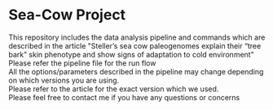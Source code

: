 # Sea-Cow Project
This repository includes the data analysis pipeline and commands which are described in the article "Steller’s sea cow paleogenomes explain their “tree bark” skin phenotype and show signs of adaptation to cold environment" <br/>
Please refer the pipeline file for the run flow <br/>
All the options/parameters described in the pipeline may change depending on which versions you are using. <br/>
Please refer to the article for the exact version which we used. <br/>
Please feel free to contact me if you have any questions or concerns <br/>

